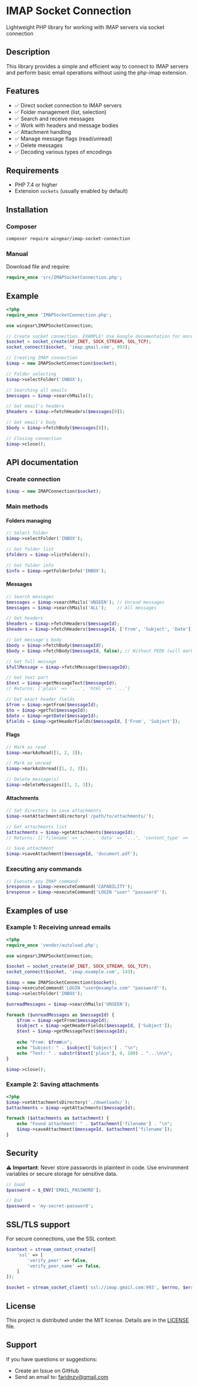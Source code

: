 # IMAP Socket Connection

Lightweight PHP library for working with IMAP servers via socket connection

## Description

This library provides a simple and efficient way to connect to IMAP servers and perform basic email operations without using the php-imap extension.

## Features

- ✅ Direct socket connection to IMAP servers
- ✅ Folder management (list, selection)
- ✅ Search and receive messages
- ✅ Work with headers and message bodies
- ✅ Attachment handling
- ✅ Manage message flags (read/unread)
- ✅ Delete messages
- ✅ Decoding various types of encodings

## Requirements

- PHP 7.4 or higher
- Extension `sockets` (usually enabled by default)

## Installation

### Composer

```bash
composer require wingear/imap-socket-connection
```

### Manual

Download file and require:

```php
require_once 'src/IMAPSocketConnection.php';
```

## Example

```php
<?php
require_once 'IMAPSocketConnection.php';

use wingear\IMAPSocketConnection;

// Create socket connection. EXAMPLE! Use Google documentation for more correct connection to gmail
$socket = socket_create(AF_INET, SOCK_STREAM, SOL_TCP);
socket_connect($socket, 'imap.gmail.com', 993);

// Creating IMAP connection
$imap = new IMAPSocketConnection($socket);

// Folder selecting
$imap->selectFolder('INBOX');

// Searching all emails
$messages = $imap->searchMails();

// Get email's headers
$headers = $imap->fetchHeaders($messages[0]);

// Get email's body
$body = $imap->fetchBody($messages[0]);

// Closing connection
$imap->close();
```

## API documentation

### Create connection

```php
$imap = new IMAPConnection($socket);
```

### Main methods

#### Folders managing

```php
// Select folder
$imap->selectFolder('INBOX');

// Get folder list
$folders = $imap->listFolders();

// Get folder info
$info = $imap->getFolderInfo('INBOX');
```

#### Messages

```php
// Search messages
$messages = $imap->searchMails('UNSEEN'); // Unread messages
$messages = $imap->searchMails('ALL');    // All messages

// Get headers
$headers = $imap->fetchHeaders($messageId);
$headers = $imap->fetchHeaders($messageId, ['From', 'Subject', 'Date']);

// Get message's body
$body = $imap->fetchBody($messageId);
$body = $imap->fetchBody($messageId, false); // Without PEEK (will mark as read)

// Get full message
$fullMessage = $imap->fetchMessage($messageId);

// Get text part
$text = $imap->getMessageText($messageId);
// Returns: ['plain' => '...', 'html' => '...']

// Get exact header fields
$from = $imap->getFrom($messageId);
$to = $imap->getTo($messageId);
$date = $imap->getDate($messageId);
$fields = $imap->getHeaderFields($messageId, ['From', 'Subject']);
```

#### Flags

```php
// Mark as read
$imap->markAsRead([1, 2, 3]);

// Mark as unread
$imap->markAsUnread([1, 2, 3]);

// Delete message(s)
$imap->deleteMessages([1, 2, 3]);
```

#### Attachments

```php
// Set directory to save attachments
$imap->setAttachmentsDirectory('/path/to/attachments/');

// Get attachments list
$attachments = $imap->getAttachments($messageId);
// Returns: [['filename' => '...', 'data' => '...', 'content_type' => '...'], ...]

// Save attachment
$imap->saveAttachment($messageId, 'document.pdf');
```

### Executing any commands

```php
// Execute any IMAP command
$response = $imap->executeCommand('CAPABILITY');
$response = $imap->executeCommand('LOGIN "user" "password"');
```

## Examples of use

### Example 1: Receiving unread emails

```php
<?php
require_once 'vendor/autoload.php';

use wingear\IMAPSocketConnection;

$socket = socket_create(AF_INET, SOCK_STREAM, SOL_TCP);
socket_connect($socket, 'imap.example.com', 143);

$imap = new IMAPSocketConnection($socket);
$imap->executeCommand('LOGIN "user@example.com" "password"');
$imap->selectFolder('INBOX');

$unreadMessages = $imap->searchMails('UNSEEN');

foreach ($unreadMessages as $messageId) {
    $from = $imap->getFrom($messageId);
    $subject = $imap->getHeaderFields($messageId, ['Subject']);
    $text = $imap->getMessageText($messageId);
    
    echo "From: $from\n";
    echo "Subject: " . $subject['Subject'] . "\n";
    echo "Text: " . substr($text['plain'], 0, 100) . "...\n\n";
}

$imap->close();
```

### Example 2: Saving attachments

```php
<?php
$imap->setAttachmentsDirectory('./downloads/');
$attachments = $imap->getAttachments($messageId);

foreach ($attachments as $attachment) {
    echo "Found attachment: " . $attachment['filename'] . "\n";
    $imap->saveAttachment($messageId, $attachment['filename']);
}
```

## Security

⚠️ **Important**: Never store passwords in plaintext in code. Use environment variables or secure storage for sensitive data.

```php
// Good
$password = $_ENV['EMAIL_PASSWORD'];

// Bad
$password = 'my-secret-password';
```

## SSL/TLS support

For secure connections, use the SSL context:

```php
$context = stream_context_create([
    'ssl' => [
        'verify_peer' => false,
        'verify_peer_name' => false,
    ]
]);

$socket = stream_socket_client('ssl://imap.gmail.com:993', $errno, $errstr, 30, STREAM_CLIENT_CONNECT, $context);
```

## License

This project is distributed under the MIT license. Details are in the [LICENSE](LICENSE) file.

## Support

If you have questions or suggestions:

- Create an Issue on GitHub
- Send an email to: faridnzv@gmail.com